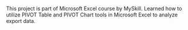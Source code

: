This project is part of Microsoft Excel course by MySkill.
Learned how to utilize PIVOT Table and PIVOT Chart tools in Microsoft Excel to analyze export data.
